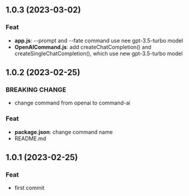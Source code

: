 ## 1.0.3 (2023-03-02)

### Feat

- **app.js**: --prompt and --fate command use nee gpt-3.5-turbo model
- **OpenAICommand.js**: add createChatCompletion() and createSingleChatCompletion(), which use new gpt-3.5-turbo model

## 1.0.2 (2023-02-25)

### BREAKING CHANGE

- change command from openai to command-ai

### Feat

- **package.json**: change command name
- README.md

## 1.0.1 (2023-02-25)

### Feat

- first commit

